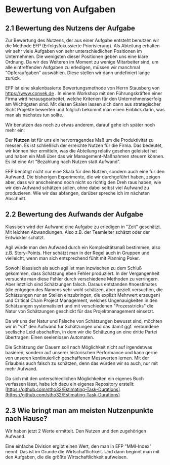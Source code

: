 # Bewertung von Aufgaben


## 2.1 Bewertung des Nutzens der Aufgabe

Zur Bewertung des Nutzens, der aus einer Aufgabe entsteht benutzen wir die Methode EFP (Erfolgsfokussierte Priorisierung). 
Als Abteilung erhalten wir sehr viele Aufgaben von sehr unterschiedlichen Positionen im Unternehmen. Die wenigsten dieser Positionen geben uns eine klare Ordnung. Da wir des Weiteren im Moment zu wenige Mitarbeiter sind, um alle eintreffenden Aufgaben zu erledigen, müssen wir manchmal "Opferaufgaben" auswählen. Diese stellen wir dann undefiniert lange zurück. 

EFP ist eine skalenbasierte Bewertungsmethode von Herrn Stausberg von https://www.convek.de . In einem Workshop mit den Führungskräften einer Firma wird herausgearbeitet, welche Kriterien für den Unternehmenserfolg am Wichtigsten sind. Mit diesen Skalen lassen sich dann aus strategischer Sicht Projekte bewerten und folglich bekommt man einen Einblick darin, was man als nächstes tun sollte.

Wir benutzen das noch zu etwas anderem, darauf gehe ich später noch mehr ein: 

Der **Nutzen** ist für uns ein hervorragendes Maß um die Produktivität zu messen. Es ist schließlich der erreichte Nutzen für die Firma. Das bedeutet, wir können hier ermitteln, was die Abteilung relativ gesehen geleistet hat und haben ein Maß über das wir Management-Maßnahmen steuern können. Es ist eine Art "Bezahlung nach Nutzen statt Aufwand". 

EFP benötigt nicht nur eine Skala für den Nutzen, sondern auch eine für den Aufwand. Die bisherigen Experimente, die wir durchgeführt haben, zeigen aber, dass wir anscheinend noch nicht so richtig den Dreh raus haben, wie wir den Aufwand schätzen sollen, ohne dabei selbst viel Aufwand zu produzieren. Wie wir das abfangen, darüber spreche ich im nächsten Abschnitt.


## 2.2 Bewertung des Aufwands der Aufgabe

Klassisch wird der Aufwand eine Aufgabe zu erledigen in "Zeit" geschätzt. Mit leichten Abwandlungen. Also z.B. der Teamleiter schätzt oder der Entwickler schätzt.

Agil würde man den Aufwand durch ein Komplexitätsmaß bestimmen, also z.B. Story-Points. Hier schätzt man in der Regel auch in Gruppen und vielleicht, wenn man sich entsprechend fühlt mit Planning Poker. 

Sowohl klassisch als auch agil ist man inzwischen zu dem Schluß gekommen, dass Schätzung eben Fehler produziert. In der Vergangenheit versuchte man diese Fehler durch verschiedene Methoden zu verringern. Aber letztlich sind Schätzungen falsch. Daraus entstanden #noestimates (die entgegen des Namens sehr wohl schätzen, aber gezielt versuchen, die Schätzungen nur an Stellen einzubringen, die explizit Mehrwert erzeugen) und Critical Chain Project Management, welches Ungenauigkeiten in den Schätzungen systematisiert und mit verschiedenen "Prozesstricks" die Natur von Schätzungen geschickt für das Projektmanagement einsetzt.

Da wir uns der Natur und Fälsche von Schätzungen bewusst sind, möchten wir in "v3" den Aufwand für Schätzungen und das damit ggf. verbundene seelische Leid abschaffen, in dem wir die Schätzung an eine dritte Partei übertragen: Einen seelenlosen Automaten.

Die Schätzung der Dauern soll nach Möglichkeit nicht auf irgendetwas basieren, sondern auf unserer historischen Performance und kann gerne von unseren kontinuierlich geschaffenen Messwerten lernen. Mit der Erlaubnis auch falsch zu schätzen, denn das würden wir so auch, nur mit mehr Aufwand. 

Da sich mit den unterschiedlichen Möglichkeiten ein eigenes Buch verfassen lässt, habe ich dazu ein eigenes Repository erstellt: [https://github.com/stho32/Estimating-Task-Durations](https://github.com/stho32/Estimating-Task-Durations)


## 2.3 Wie bringt man am meisten Nutzenpunkte nach Hause?

Wir haben jetzt 2 Werte ermittelt. Den Nutzen und den zugehörigen Aufwand.

Eine einfache Division ergibt einen Wert, den man in EFP "MMI-Index" nennt. Das ist im Grunde die Wirtschaftlichkeit.
Und dann beginnt man mit den Aufgaben, die die größte Wirtschaftlichkeit aufweisen. 



